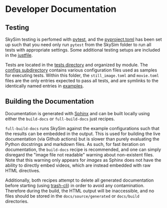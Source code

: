 # Developer Documentation

## Testing

SkySim testing is perfomed with
[pytest](https://docs.pytest.org/en/stable/index.html), and the
[pyproject.toml](https://github.com/taiwithers/SkySim/blob/main/pyproject.toml) has been set up such that you need only run `pytest` from the
SkySim folder to run all tests with appropriate settings.
Some additional testing setups are included in the [justfile](https://github.com/taiwithers/SkySim/blob/main/justfile).

Tests are located in
the [tests directory](https://github.com/taiwithers/SkySim/tree/main/tests)
and organized by module.
The [configs subdirectory](https://github.com/taiwithers/SkySim/tree/main/tests/configs) contains various configuration files used as samples
for executing tests.
Within this folder, the `still_image.toml` and `movie.toml` files are the only
entries expected to pass all tests, and are symlinks to the identically named
entries in [examples](https://github.com/taiwithers/SkySim/tree/main/examples).

## Building the Documentation

Documentation is generated with [Sphinx](https://www.sphinx-doc.org/) and can be built locally using either the `build-docs` or
`full-build-docs` just recipes.

`full-build-docs` runs SkySim against the example configurations such that the
results can be embedded in the output. This is used for building the live
documentation (via Github actions) but is slower than purely evaluating the
Python docstrings and markdown files.
As such, for fast iteration on documentation, the `build-docs` recipe is
recommended, and one can simply disregard the "image file not readable" warning about non-existent files.
Note that this warning only appears for *images* as Sphinx does not have the
ability to directly embed videos, which are instead embedded with raw HTML directives.

Additionally, both recipes attempt to delete all generated documentation before starting (using [trash-cli](https://github.com/andreafrancia/trash-cli)) in order to avoid any
contamination.
Therefore during the build, the HTML output will be inaccessible, and no files
should be stored in the `docs/source/generated` or `docs/build` directories.
